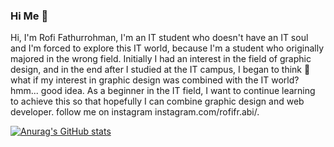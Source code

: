 ### Hi Me 👋

Hi, I'm Rofi Fathurrohman, I'm an IT student who doesn't have an IT soul and I'm forced to explore this IT world, because I'm a student who originally majored in the wrong field. Initially I had an interest in the field of graphic design, and in the end after I studied at the IT campus, I began to think 🤔 what if my interest in graphic design was combined with the IT world? hmm... good idea. As a beginner in the IT field, I want to continue learning to achieve this so that hopefully I can combine graphic design and web developer.
follow me on instagram instagram.com/rofifr.abi/. 

[![Anurag's GitHub stats](https://github-readme-stats.vercel.app/api?username=rofifr)](https://github.com/anuraghazra/github-readme-stats)
